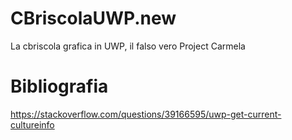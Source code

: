 # CBriscolaUWP.new
La cbriscola grafica in UWP, il falso vero Project Carmela

# Bibliografia

https://stackoverflow.com/questions/39166595/uwp-get-current-cultureinfo
